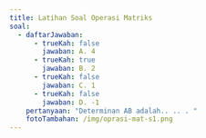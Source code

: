 ```yaml
---
title: Latihan Soal Operasi Matriks
soal:
  - daftarJawaban:
      - trueKah: false
        jawaban: A. 4
      - trueKah: true
        jawaban: B. 2
      - trueKah: false
        jawaban: C. 1
      - trueKah: false
        jawaban: D. -1
    pertanyaan: "Determinan AB adalah.. .. . "
    fotoTambahan: /img/oprasi-mat-s1.png
---
```

